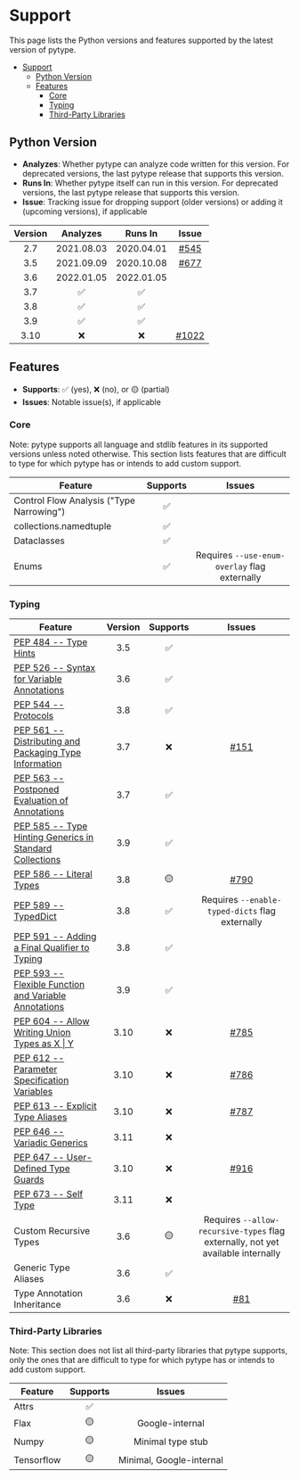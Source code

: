 # Support

<!--* freshness: { owner: 'rechen' reviewed: '2022-01-12' } *-->

This page lists the Python versions and features supported by the latest version
of pytype.

<!--ts-->
   * [Support](#support)
      * [Python Version](#python-version)
      * [Features](#features)
         * [Core](#core)
         * [Typing](#typing)
         * [Third-Party Libraries](#third-party-libraries)

<!-- Added by: mdemello, at: 2022-01-27T18:23-08:00 -->

<!--te-->

## Python Version

*   **Analyzes**: Whether pytype can analyze code written for this version. For
    deprecated versions, the last pytype release that supports this version.
*   **Runs In**: Whether pytype itself can run in this version. For deprecated
    versions, the last pytype release that supports this version.
*   **Issue**: Tracking issue for dropping support (older versions) or adding it
    (upcoming versions), if applicable

Version | Analyzes   | Runs In    | Issue
:-----: | :--------: | :--------: | :----------:
2.7     | 2021.08.03 | 2020.04.01 | [#545][py27]
3.5     | 2021.09.09 | 2020.10.08 | [#677][py35]
3.6     | 2022.01.05 | 2022.01.05 |
3.7     | ✅          | ✅          |
3.8     | ✅          | ✅          |
3.9     | ✅          | ✅          |
3.10    | ❌          | ❌          | [#1022][py310]

## Features

*   **Supports**: ✅ (yes), ❌ (no), or 🟡 (partial)
*   **Issues**: Notable issue(s), if applicable

### Core

Note: pytype supports all language and stdlib features in its supported versions
unless noted otherwise. This section lists features that are difficult to type
for which pytype has or intends to add custom support.

Feature                                  | Supports | Issues
---------------------------------------- | :------: | :----------:
Control Flow Analysis ("Type Narrowing") | ✅        |
collections.namedtuple                   | ✅        |
Dataclasses                              | ✅        |
Enums                                    | ✅        | Requires `--use-enum-overlay` flag externally

### Typing

Feature                                                         | Version | Supports | Issues
--------------------------------------------------------------- | :-----: | :------: | :----:
[PEP 484 -- Type Hints][484]                                    | 3.5     | ✅       |
[PEP 526 -- Syntax for Variable Annotations][526]               | 3.6     | ✅       |
[PEP 544 -- Protocols][544]                                     | 3.8     | ✅       |
[PEP 561 -- Distributing and Packaging Type Information][561]   | 3.7     | ❌       | [#151][packaging]
[PEP 563 -- Postponed Evaluation of Annotations][563]           | 3.7     | ✅       |
[PEP 585 -- Type Hinting Generics in Standard Collections][585] | 3.9     | ✅       |
[PEP 586 -- Literal Types][586]                                 | 3.8     | 🟡       | [#790][literal-enums]
[PEP 589 -- TypedDict][589]                                     | 3.8     | ✅       | Requires `--enable-typed-dicts` flag externally
[PEP 591 -- Adding a Final Qualifier to Typing][591]            | 3.8     | ✅       |
[PEP 593 -- Flexible Function and Variable Annotations][593]    | 3.9     | ✅       |
[PEP 604 -- Allow Writing Union Types as X \| Y][604]           | 3.10    | ❌       | [#785][union-pipe]
[PEP 612 -- Parameter Specification Variables][612]             | 3.10    | ❌       | [#786][param-spec]
[PEP 613 -- Explicit Type Aliases][613]                         | 3.10    | ❌       | [#787][typealias]
[PEP 646 -- Variadic Generics][646]                             | 3.11    | ❌       |
[PEP 647 -- User-Defined Type Guards][647]                      | 3.10    | ❌       | [#916][type-guards]
[PEP 673 -- Self Type][673]                                     | 3.11    | ❌       |
Custom Recursive Types                                          | 3.6     | 🟡       | Requires `--allow-recursive-types` flag externally, not yet available internally
Generic Type Aliases                                            | 3.6     | ✅       |
Type Annotation Inheritance                                     | 3.6     | ❌       | [#81][annotation-inheritance]

### Third-Party Libraries

Note: This section does not list all third-party libraries that pytype supports,
only the ones that are difficult to type for which pytype has or intends to add
custom support.

Feature    | Supports | Issues
---------- | :------: | :----------------------:
Attrs      | ✅        |
Flax       | 🟡        | Google-internal
Numpy      | 🟡        | Minimal type stub
Tensorflow | 🟡        | Minimal, Google-internal

[484]: https://www.python.org/dev/peps/pep-0484
[526]: https://www.python.org/dev/peps/pep-0526
[544]: https://www.python.org/dev/peps/pep-0544
[561]: https://www.python.org/dev/peps/pep-0561
[563]: https://www.python.org/dev/peps/pep-0563
[585]: https://www.python.org/dev/peps/pep-0585
[586]: https://www.python.org/dev/peps/pep-0586
[589]: https://www.python.org/dev/peps/pep-0589
[591]: https://www.python.org/dev/peps/pep-0591
[593]: https://www.python.org/dev/peps/pep-0593
[604]: https://www.python.org/dev/peps/pep-0604
[612]: https://www.python.org/dev/peps/pep-0612
[613]: https://www.python.org/dev/peps/pep-0613
[646]: https://www.python.org/dev/peps/pep-0646
[647]: https://www.python.org/dev/peps/pep-0647
[673]: https://www.python.org/dev/peps/pep-0673
[annotated]: https://github.com/google/pytype/issues/791
[annotation-inheritance]: https://github.com/google/pytype/issues/81
[generic-aliases]: https://github.com/google/pytype/issues/793
[literal-enums]: https://github.com/google/pytype/issues/790
[packaging]: https://github.com/google/pytype/issues/151
[param-spec]: https://github.com/google/pytype/issues/786
[py27]: https://github.com/google/pytype/issues/545
[py35]: https://github.com/google/pytype/issues/677
[py39]: https://github.com/google/pytype/issues/749
[py310]: https://github.com/google/pytype/issues/1022
[type-guards]: https://github.com/google/pytype/issues/916
[typealias]: https://github.com/google/pytype/issues/787
[union-pipe]: https://github.com/google/pytype/issues/785
